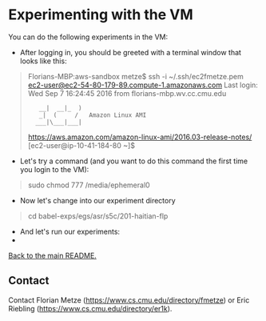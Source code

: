 # Experimenting with the VM

You can do the following experiments in the VM:

- After logging in, you should be greeted with a terminal window that looks like this:

> Florians-MBP:aws-sandbox metze$ ssh -i ~/.ssh/ec2fmetze.pem ec2-user@ec2-54-80-179-89.compute-1.amazonaws.com
> Last login: Wed Sep  7 16:24:45 2016 from florians-mbp.wv.cc.cmu.edu
> 
>        __|  __|_  )
>        _|  (     /   Amazon Linux AMI
>       ___|\___|___|
> 
> https://aws.amazon.com/amazon-linux-ami/2016.03-release-notes/
> [ec2-user@ip-10-41-184-80 ~]$ 

- Let's try a command (and you want to do this command the first time you login to the VM):

> sudo chmod 777 /media/ephemeral0

- Now let's change into our experiment directory

> cd babel-exps/egs/asr/s5c/201-haitian-flp

- And let's run our experiments:
- 


[Back to the main README.](README.md)

## Contact

Contact Florian Metze (<https://www.cs.cmu.edu/directory/fmetze>) or 
Eric Riebling (<https://www.cs.cmu.edu/directory/er1k>).
